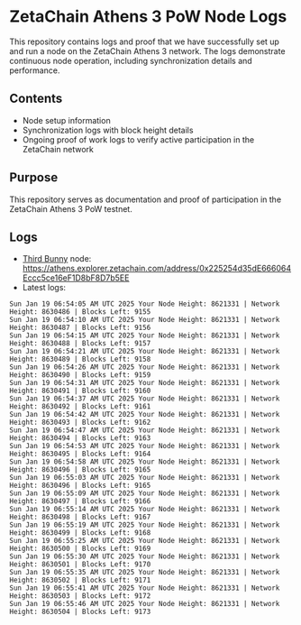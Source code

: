 # ZetaChain Athens 3 PoW Node Logs
This repository contains logs and proof that we have successfully set up and run a node on the ZetaChain Athens 3 network. The logs demonstrate continuous node operation, including synchronization details and performance.

## Contents
- Node setup information
- Synchronization logs with block height details
- Ongoing proof of work logs to verify active participation in the ZetaChain network

## Purpose
This repository serves as documentation and proof of participation in the ZetaChain Athens 3 PoW testnet.

## Logs

- [Third Bunny](https://thirdbunny.xyz/) node: https://athens.explorer.zetachain.com/address/0x225254d35dE666064Eccc5ce16eF1D8bF8D7b5EE
- Latest logs:
```
Sun Jan 19 06:54:05 AM UTC 2025 Your Node Height: 8621331 | Network Height: 8630486 | Blocks Left: 9155
Sun Jan 19 06:54:10 AM UTC 2025 Your Node Height: 8621331 | Network Height: 8630487 | Blocks Left: 9156
Sun Jan 19 06:54:15 AM UTC 2025 Your Node Height: 8621331 | Network Height: 8630488 | Blocks Left: 9157
Sun Jan 19 06:54:21 AM UTC 2025 Your Node Height: 8621331 | Network Height: 8630489 | Blocks Left: 9158
Sun Jan 19 06:54:26 AM UTC 2025 Your Node Height: 8621331 | Network Height: 8630490 | Blocks Left: 9159
Sun Jan 19 06:54:31 AM UTC 2025 Your Node Height: 8621331 | Network Height: 8630491 | Blocks Left: 9160
Sun Jan 19 06:54:37 AM UTC 2025 Your Node Height: 8621331 | Network Height: 8630492 | Blocks Left: 9161
Sun Jan 19 06:54:42 AM UTC 2025 Your Node Height: 8621331 | Network Height: 8630493 | Blocks Left: 9162
Sun Jan 19 06:54:47 AM UTC 2025 Your Node Height: 8621331 | Network Height: 8630494 | Blocks Left: 9163
Sun Jan 19 06:54:53 AM UTC 2025 Your Node Height: 8621331 | Network Height: 8630495 | Blocks Left: 9164
Sun Jan 19 06:54:58 AM UTC 2025 Your Node Height: 8621331 | Network Height: 8630496 | Blocks Left: 9165
Sun Jan 19 06:55:03 AM UTC 2025 Your Node Height: 8621331 | Network Height: 8630496 | Blocks Left: 9165
Sun Jan 19 06:55:09 AM UTC 2025 Your Node Height: 8621331 | Network Height: 8630497 | Blocks Left: 9166
Sun Jan 19 06:55:14 AM UTC 2025 Your Node Height: 8621331 | Network Height: 8630498 | Blocks Left: 9167
Sun Jan 19 06:55:19 AM UTC 2025 Your Node Height: 8621331 | Network Height: 8630499 | Blocks Left: 9168
Sun Jan 19 06:55:25 AM UTC 2025 Your Node Height: 8621331 | Network Height: 8630500 | Blocks Left: 9169
Sun Jan 19 06:55:30 AM UTC 2025 Your Node Height: 8621331 | Network Height: 8630501 | Blocks Left: 9170
Sun Jan 19 06:55:35 AM UTC 2025 Your Node Height: 8621331 | Network Height: 8630502 | Blocks Left: 9171
Sun Jan 19 06:55:41 AM UTC 2025 Your Node Height: 8621331 | Network Height: 8630503 | Blocks Left: 9172
Sun Jan 19 06:55:46 AM UTC 2025 Your Node Height: 8621331 | Network Height: 8630504 | Blocks Left: 9173
```
